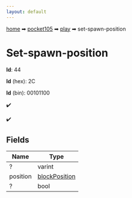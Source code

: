 ```yaml
---
layout: default
---
```


[home](/) ➡ [pocket105](/protocol/pocket105) ➡ [play](/protocol/pocket105/play) ➡ set-spawn-position

# Set-spawn-position

**Id**: 44

**Id** (hex): 2C

**Id** (bin): 00101100

✔️

✔️

## Fields

Name | Type
---|---
? | varint
position | [blockPosition](/protocol/pocket105/types/block-position)
? | bool

